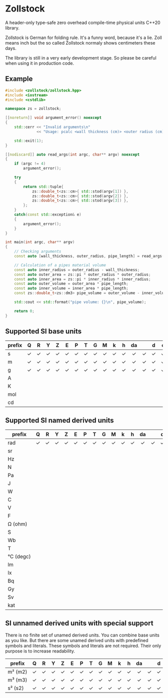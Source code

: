 # Zollstock
A header-only type-safe zero overhead compile-time physical units C++20 library.

Zollstock is German for folding rule. It's a funny word, because it's a lie. Zoll means inch but the
so called Zollstock normaly shows centimeters these days.

The library is still in a very early development stage. So please be careful when using it in
production code.

## Example

```cpp
#include <zollstock/zollstock.hpp>
#include <iostream>
#include <cstdlib>

namespace zs = zollstock;

[[noreturn]] void argument_error() noexcept
{
    std::cerr << "Invalid arguments\n"
              << "Usage: pcalc <wall thickness (cm)> <outer radius (cm)> <pipe length (m)>\n";

    std::exit(1);
}

[[nodiscard]] auto read_args(int argc, char** argv) noexcept
{
    if (argc != 4)
        argument_error();

    try
    {
        return std::tuple{
            zs::double_t<zs::cm>{ std::stod(argv[1]) },
            zs::double_t<zs::cm>{ std::stod(argv[2]) },
            zs::double_t<zs::cm>{ std::stod(argv[3]) },
        };
    }
    catch(const std::exception& e)
    {
        argument_error();
    }
}

int main(int argc, char** argv)
{
    // Checking arguments
    const auto [wall_thickness, outer_radius, pipe_length] = read_args(argc, argv);

    // Calculation of a pipes material volume
    const auto inner_radius = outer_radius - wall_thickness;
    const auto outer_area = zs::pi * outer_radius * outer_radius;
    const auto inner_area = zs::pi * inner_radius * inner_radius;
    const auto outer_volume = outer_area * pipe_length;
    const auto inner_volume = inner_area * pipe_length;
    const zs::double_t<zs::dm3> pipe_volume = outer_volume - inner_volume;

    std::cout << std::format("pipe volume: {}\n", pipe_volume);

    return 0;
}
```

## Supported SI base units

| prefix | Q | R | Y | Z | E | P | T | G | M | k | h | da |   | d | c | m | μ | n | p | f | a | z | y | r | q |
|--------|:-:|:-:|:-:|:-:|:-:|:-:|:-:|:-:|:-:|:-:|:-:|:--:|:-:|:-:|:-:|:-:|:-:|:-:|:-:|:-:|:-:|:-:|:-:|:-:|:-:|
| s      | ✓ | ✓ | ✓ | ✓ | ✓ | ✓ | ✓ | ✓ | ✓ | ✓ | ✓ |  ✓ | ✓ | ✓ | ✓ | ✓ | ✓ | ✓ | ✓ | ✓ | ✓ | ✓ | ✓ | ✓ | ✓ |
| m      | ✓ | ✓ | ✓ | ✓ | ✓ | ✓ | ✓ | ✓ | ✓ | ✓ | ✓ |  ✓ | ✓ | ✓ | ✓ | ✓ | ✓ | ✓ | ✓ | ✓ | ✓ | ✓ | ✓ | ✓ | ✓ |
| g      | ✓ | ✓ | ✓ | ✓ | ✓ | ✓ | ✓ | ✓ | ✓ | ✓ | ✓ |  ✓ | ✓ | ✓ | ✓ | ✓ | ✓ | ✓ | ✓ | ✓ | ✓ | ✓ | ✓ | ✓ | ✓ |
| A      |   |   |   |   |   |   |   |   |   |   |   |    |   |   |   |   |   |   |   |   |   |   |   |   |   |
| K      |   |   |   |   |   |   |   |   |   |   |   |    |   |   |   |   |   |   |   |   |   |   |   |   |   |
| mol    |   |   |   |   |   |   |   |   |   |   |   |    |   |   |   |   |   |   |   |   |   |   |   |   |   |
| cd     |   |   |   |   |   |   |   |   |   |   |   |    |   |   |   |   |   |   |   |   |   |   |   |   |   |

## Supported SI named derived units

| prefix        | Q | R | Y | Z | E | P | T | G | M | k | h | da |   | d | c | m | μ | n | p | f | a | z | y | r | q |
|---------------|:-:|:-:|:-:|:-:|:-:|:-:|:-:|:-:|:-:|:-:|:-:|:--:|:-:|:-:|:-:|:-:|:-:|:-:|:-:|:-:|:-:|:-:|:-:|:-:|:-:|
| rad           | ✓ | ✓ | ✓ | ✓ | ✓ | ✓ | ✓ | ✓ | ✓ | ✓ | ✓ |  ✓ | ✓ | ✓ | ✓ | ✓ | ✓ | ✓ | ✓ | ✓ | ✓ | ✓ | ✓ | ✓ | ✓ |
| sr            |   |   |   |   |   |   |   |   |   |   |   |    |   |   |   |   |   |   |   |   |   |   |   |   |   |
| Hz            |   |   |   |   |   |   |   |   |   |   |   |    |   |   |   |   |   |   |   |   |   |   |   |   |   |
| N             |   |   |   |   |   |   |   |   |   |   |   |    |   |   |   |   |   |   |   |   |   |   |   |   |   |
| Pa            |   |   |   |   |   |   |   |   |   |   |   |    |   |   |   |   |   |   |   |   |   |   |   |   |   |
| J             |   |   |   |   |   |   |   |   |   |   |   |    |   |   |   |   |   |   |   |   |   |   |   |   |   |
| W             |   |   |   |   |   |   |   |   |   |   |   |    |   |   |   |   |   |   |   |   |   |   |   |   |   |
| C             |   |   |   |   |   |   |   |   |   |   |   |    |   |   |   |   |   |   |   |   |   |   |   |   |   |
| V             |   |   |   |   |   |   |   |   |   |   |   |    |   |   |   |   |   |   |   |   |   |   |   |   |   |
| F             |   |   |   |   |   |   |   |   |   |   |   |    |   |   |   |   |   |   |   |   |   |   |   |   |   |
| Ω&nbsp;(ohm)  |   |   |   |   |   |   |   |   |   |   |   |    |   |   |   |   |   |   |   |   |   |   |   |   |   |
| S             |   |   |   |   |   |   |   |   |   |   |   |    |   |   |   |   |   |   |   |   |   |   |   |   |   |
| Wb            |   |   |   |   |   |   |   |   |   |   |   |    |   |   |   |   |   |   |   |   |   |   |   |   |   |
| T             |   |   |   |   |   |   |   |   |   |   |   |    |   |   |   |   |   |   |   |   |   |   |   |   |   |
| °C&nbsp;(degc)|   |   |   |   |   |   |   |   |   |   |   |    |   |   |   |   |   |   |   |   |   |   |   |   |   |
| lm            |   |   |   |   |   |   |   |   |   |   |   |    |   |   |   |   |   |   |   |   |   |   |   |   |   |
| lx            |   |   |   |   |   |   |   |   |   |   |   |    |   |   |   |   |   |   |   |   |   |   |   |   |   |
| Bq            |   |   |   |   |   |   |   |   |   |   |   |    |   |   |   |   |   |   |   |   |   |   |   |   |   |
| Gy            |   |   |   |   |   |   |   |   |   |   |   |    |   |   |   |   |   |   |   |   |   |   |   |   |   |
| Sv            |   |   |   |   |   |   |   |   |   |   |   |    |   |   |   |   |   |   |   |   |   |   |   |   |   |
| kat           |   |   |   |   |   |   |   |   |   |   |   |    |   |   |   |   |   |   |   |   |   |   |   |   |   |

## SI unnamed derived units with special support

There is no finite set of unamed derived units. You can combine base units as you like. But there
are some unamed derived units with predefined symbols and literals. These symbols and literals
are not required. Their only purpose is to increase readability.

| prefix       | Q | R | Y | Z | E | P | T | G | M | k | h | da |   | d | c | m | μ | n | p | f | a | z | y | r | q |
|--------------|:-:|:-:|:-:|:-:|:-:|:-:|:-:|:-:|:-:|:-:|:-:|:--:|:-:|:-:|:-:|:-:|:-:|:-:|:-:|:-:|:-:|:-:|:-:|:-:|:-:|
| m²&nbsp;(m2) | ✓ | ✓ | ✓ | ✓ | ✓ | ✓ | ✓ | ✓ | ✓ | ✓ | ✓ |  ✓ | ✓ | ✓ | ✓ | ✓ | ✓ | ✓ | ✓ | ✓ | ✓ | ✓ | ✓ | ✓ | ✓ |
| m³&nbsp;(m3) | ✓ | ✓ | ✓ | ✓ | ✓ | ✓ | ✓ | ✓ | ✓ | ✓ | ✓ |  ✓ | ✓ | ✓ | ✓ | ✓ | ✓ | ✓ | ✓ | ✓ | ✓ | ✓ | ✓ | ✓ | ✓ |
| s²&nbsp;(s2) | ✓ | ✓ | ✓ | ✓ | ✓ | ✓ | ✓ | ✓ | ✓ | ✓ | ✓ |  ✓ | ✓ | ✓ | ✓ | ✓ | ✓ | ✓ | ✓ | ✓ | ✓ | ✓ | ✓ | ✓ | ✓ |
